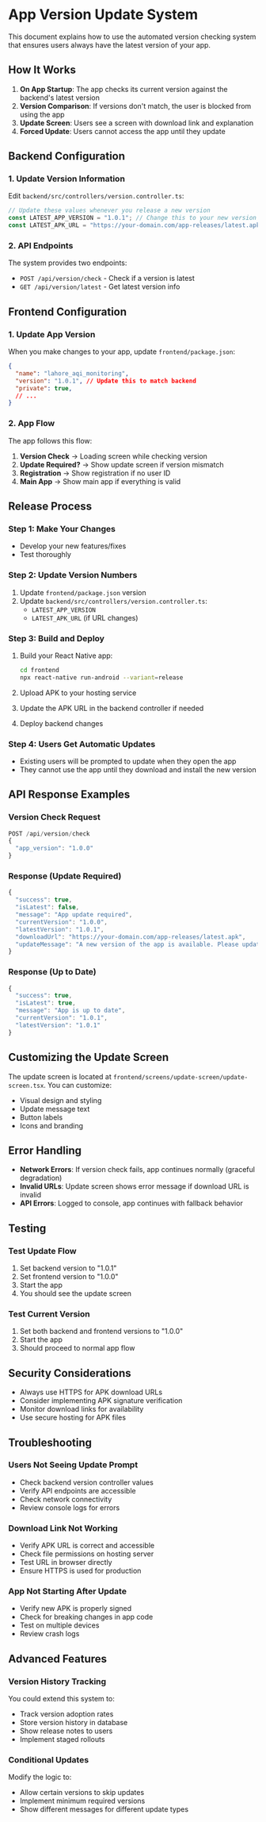 # App Version Update System

This document explains how to use the automated version checking system that ensures users always have the latest version of your app.

## How It Works

1. **On App Startup**: The app checks its current version against the backend's latest version
2. **Version Comparison**: If versions don't match, the user is blocked from using the app
3. **Update Screen**: Users see a screen with download link and explanation
4. **Forced Update**: Users cannot access the app until they update

## Backend Configuration

### 1. Update Version Information

Edit `backend/src/controllers/version.controller.ts`:

```typescript
// Update these values whenever you release a new version
const LATEST_APP_VERSION = "1.0.1"; // Change this to your new version
const LATEST_APK_URL = "https://your-domain.com/app-releases/latest.apk"; // Your APK download URL
```

### 2. API Endpoints

The system provides two endpoints:

- `POST /api/version/check` - Check if a version is latest
- `GET /api/version/latest` - Get latest version info

## Frontend Configuration

### 1. Update App Version

When you make changes to your app, update `frontend/package.json`:

```json
{
  "name": "lahore_aqi_monitoring",
  "version": "1.0.1", // Update this to match backend
  "private": true,
  // ...
}
```

### 2. App Flow

The app follows this flow:

1. **Version Check** → Loading screen while checking version
2. **Update Required?** → Show update screen if version mismatch
3. **Registration** → Show registration if no user ID
4. **Main App** → Show main app if everything is valid

## Release Process

### Step 1: Make Your Changes
- Develop your new features/fixes
- Test thoroughly

### Step 2: Update Version Numbers
1. Update `frontend/package.json` version
2. Update `backend/src/controllers/version.controller.ts`:
   - `LATEST_APP_VERSION`
   - `LATEST_APK_URL` (if URL changes)

### Step 3: Build and Deploy
1. Build your React Native app:
   ```bash
   cd frontend
   npx react-native run-android --variant=release
   ```

2. Upload APK to your hosting service
3. Update the APK URL in the backend controller if needed
4. Deploy backend changes

### Step 4: Users Get Automatic Updates
- Existing users will be prompted to update when they open the app
- They cannot use the app until they download and install the new version

## API Response Examples

### Version Check Request
```javascript
POST /api/version/check
{
  "app_version": "1.0.0"
}
```

### Response (Update Required)
```javascript
{
  "success": true,
  "isLatest": false,
  "message": "App update required",
  "currentVersion": "1.0.0",
  "latestVersion": "1.0.1",
  "downloadUrl": "https://your-domain.com/app-releases/latest.apk",
  "updateMessage": "A new version of the app is available. Please update to continue using the app with the latest features and bug fixes."
}
```

### Response (Up to Date)
```javascript
{
  "success": true,
  "isLatest": true,
  "message": "App is up to date",
  "currentVersion": "1.0.1",
  "latestVersion": "1.0.1"
}
```

## Customizing the Update Screen

The update screen is located at `frontend/screens/update-screen/update-screen.tsx`. You can customize:

- Visual design and styling
- Update message text
- Button labels
- Icons and branding

## Error Handling

- **Network Errors**: If version check fails, app continues normally (graceful degradation)
- **Invalid URLs**: Update screen shows error message if download URL is invalid
- **API Errors**: Logged to console, app continues with fallback behavior

## Testing

### Test Update Flow
1. Set backend version to "1.0.1"
2. Set frontend version to "1.0.0" 
3. Start the app
4. You should see the update screen

### Test Current Version
1. Set both backend and frontend versions to "1.0.0"
2. Start the app
3. Should proceed to normal app flow

## Security Considerations

- Always use HTTPS for APK download URLs
- Consider implementing APK signature verification
- Monitor download links for availability
- Use secure hosting for APK files

## Troubleshooting

### Users Not Seeing Update Prompt
- Check backend version controller values
- Verify API endpoints are accessible
- Check network connectivity
- Review console logs for errors

### Download Link Not Working
- Verify APK URL is correct and accessible
- Check file permissions on hosting server
- Test URL in browser directly
- Ensure HTTPS is used for production

### App Not Starting After Update
- Verify new APK is properly signed
- Check for breaking changes in app code
- Test on multiple devices
- Review crash logs

## Advanced Features

### Version History Tracking
You could extend this system to:
- Track version adoption rates
- Store version history in database
- Show release notes to users
- Implement staged rollouts

### Conditional Updates
Modify the logic to:
- Allow certain versions to skip updates
- Implement minimum required versions
- Show different messages for different update types 